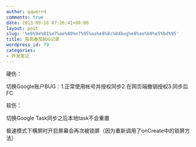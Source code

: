 ```yaml
---
author: qqwerrd
comments: true
date: 2013-09-18 07:26:41+00:00
layout: post
slug: '%e6%9e%81%e7%ae%80%e7%95%aa%e8%8c%84bug%e8%ae%b0%e5%bd%95'
title: 极简番茄BUG记录
wordpress_id: 79
categories:
- 开发笔记
---
```


硬伤：

切换Google账户BUG：1.正常使用帐号并授权同步2.在网页端撤销授权3.同步后FC

软伤：

切换Google Task同步之后本地task不会重置

极速模式下横屏时开启屏幕会再次被锁屏（因为重新调用了onCreate中的锁屏方法）
